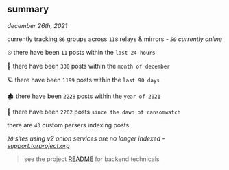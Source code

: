 
## summary
_december 26th, 2021_

currently tracking `86` groups across `118` relays & mirrors - _`50` currently online_

⏲ there have been `11` posts within the `last 24 hours`

🦈 there have been `330` posts within the `month of december`

🪐 there have been `1199` posts within the `last 90 days`

🏚 there have been `2228` posts within the `year of 2021`

🦕 there have been `2262` posts `since the dawn of ransomwatch`

there are `43` custom parsers indexing posts

_`20` sites using v2 onion services are no longer indexed - [support.torproject.org](https://support.torproject.org/onionservices/v2-deprecation/)_

> see the project [README](https://github.com/thetanz/ransomwatch#ransomwatch--) for backend technicals
